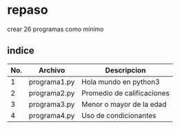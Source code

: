 # repaso
crear 26 programas como mínimo 

## indice
|No.|Archivo|Descripcion|
|--|--|--|
|1|programa1.py|Hola mundo en python3|
|2|programa2.py|Promedio de calificaciones|
|3|programa3.py|Menor o mayor de la edad|
|4|programa4.py|Uso de condicionantes|
